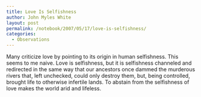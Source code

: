 ```yaml
---
title: Love Is Selfishness
author: John Myles White
layout: post
permalink: /notebook/2007/05/17/love-is-selfishness/
categories:
  - Observations
---
```


Many criticize love by pointing to its origin in human selfishness. This seems to me naive. Love is selfishness, but it is selfishness channeled and redirected in the same way that our ancestors once dammed the murderous rivers that, left unchecked, could only destroy them, but, being controlled, brought life to otherwise infertile lands. To abstain from the selfishness of love makes the world arid and lifeless.
